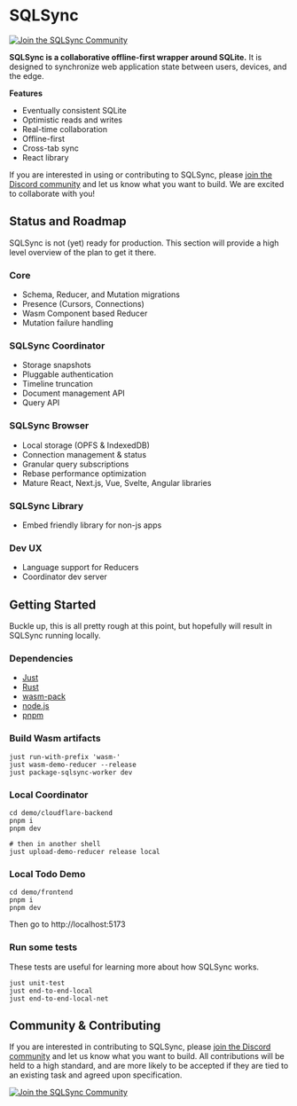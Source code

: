 # SQLSync
[![Join the SQLSync Community](https://discordapp.com/api/guilds/1149205110262595634/widget.png?style=shield)][discord]

**SQLSync is a collaborative offline-first wrapper around SQLite.** It is designed to synchronize web application state between users, devices, and the edge.

**Features**
  - Eventually consistent SQLite
  - Optimistic reads and writes
  - Real-time collaboration
  - Offline-first
  - Cross-tab sync
  - React library

If you are interested in using or contributing to SQLSync, please [join the Discord community][discord] and let us know what you want to build. We are excited to collaborate with you!

## Status and Roadmap

SQLSync is not (yet) ready for production. This section will provide a high level overview of the plan to get it there.

### Core
  - Schema, Reducer, and Mutation migrations
  - Presence (Cursors, Connections)
  - Wasm Component based Reducer
  - Mutation failure handling

### SQLSync Coordinator
  - Storage snapshots
  - Pluggable authentication
  - Timeline truncation
  - Document management API
  - Query API

### SQLSync Browser
  - Local storage (OPFS & IndexedDB)
  - Connection management & status
  - Granular query subscriptions
  - Rebase performance optimization
  - Mature React, Next.js, Vue, Svelte, Angular libraries

### SQLSync Library
  - Embed friendly library for non-js apps

### Dev UX
  - Language support for Reducers
  - Coordinator dev server

## Getting Started

Buckle up, this is all pretty rough at this point, but hopefully will result in SQLSync running locally.

### Dependencies
  - [Just](https://github.com/casey/just)
  - [Rust](https://www.rust-lang.org/)
  - [wasm-pack](https://rustwasm.github.io/wasm-pack/)
  - [node.js](https://nodejs.org/en)
  - [pnpm](https://pnpm.io/)

### Build Wasm artifacts

```
just run-with-prefix 'wasm-'
just wasm-demo-reducer --release
just package-sqlsync-worker dev
```

### Local Coordinator
```
cd demo/cloudflare-backend
pnpm i
pnpm dev

# then in another shell
just upload-demo-reducer release local
```

### Local Todo Demo
```
cd demo/frontend
pnpm i
pnpm dev
```

Then go to http://localhost:5173

### Run some tests
These tests are useful for learning more about how SQLSync works.
```
just unit-test
just end-to-end-local
just end-to-end-local-net
```

## Community & Contributing

If you are interested in contributing to SQLSync, please [join the Discord community][discord] and let us know what you want to build. All contributions will be held to a high standard, and are more likely to be accepted if they are tied to an existing task and agreed upon specification.

[![Join the SQLSync Community](https://discordapp.com/api/guilds/1149205110262595634/widget.png?style=banner2)][discord]

[discord]: https://discord.gg/etFk2N9nzC
